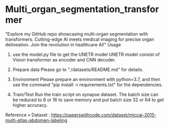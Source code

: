 # Multi_organ_segmentation_transformer
"Explore my GitHub repo showcasing multi-organ segmentation with transformers. Cutting-edge AI meets medical imaging for precise organ delineation. Join the revolution in healthcare AI!"
Usage
1. use the model.py file to get the UNETR model
  UNETR model consist of Vision transformer as encoder and CNN decoder.
2. Prepare data
Please go to "./datasets/README.md" for details.

3. Environment
Please prepare an environment with python=3.7, and then use the command "pip install -r requirements.txt" for the dependencies.

4. Train/Test
Run the train script on synapse dataset. The batch size can be reduced to 8 or 16 to save memory and put batch size 32 or 64 to get higher accuracy.

Reference
• Dataset : https://paperswithcode.com/dataset/miccai-2015-multi-atlas-abdomen-labeling
